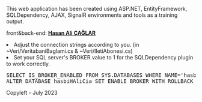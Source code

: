 This web application has been created using ASP.NET, EntityFramework, SQLDependency, AJAX, SignalR environments and tools as a training output.

front&back-end: <b><a href="http://hasanalicaglar.com">Hasan Ali ÇAĞLAR</a></b>
<br>

<li>Adjust the connection strings according to you. (in ~Veri/VeritabaniBaglami.cs & ~Veri/IletiAbonesi.cs)</li>
<li>Set your SQL server's BROKER value to 1 for the SQLDependency plugin to work correctly.
  <pre>SELECT IS_BROKER_ENABLED FROM SYS.DATABASES WHERE NAME='hasbiHAliCia'<br>ALTER DATABASE hasbiHAliCia SET ENABLE_BROKER WITH ROLLBACK IMMEDIATE</pre>
</li>

Copyleft - July 2023
